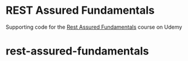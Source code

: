 # REST Assured Fundamentals

Supporting code for the [Rest Assured Fundamentals](https://www.udemy.com/course/rest-assured-fundamentals/?referralCode=2A76479D71A62609414D) course on Udemy
# rest-assured-fundamentals
